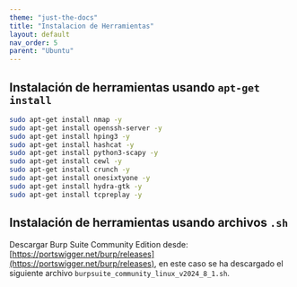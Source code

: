 ```yaml
---
theme: "just-the-docs"
title: "Instalacion de Herramientas"
layout: default
nav_order: 5
parent: "Ubuntu" 
---
```


## Instalación de herramientas usando  `apt-get install`
```bash
sudo apt-get install nmap -y
sudo apt-get install openssh-server -y
sudo apt-get install hping3 -y
sudo apt-get install hashcat -y
sudo apt-get install python3-scapy -y
sudo apt-get install cewl -y
sudo apt-get install crunch -y
sudo apt-get install onesixtyone -y
sudo apt-get install hydra-gtk -y
sudo apt-get install tcpreplay -y
```
## Instalación de herramientas usando archivos `.sh`
Descargar Burp Suite Community Edition desde: [https://portswigger.net/burp/releases](https://portswigger.net/burp/releases), en este caso se ha descargado el siguiente archivo `burpsuite_community_linux_v2024_8_1.sh`.
